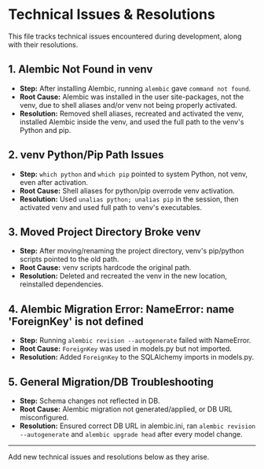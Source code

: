 # Technical Issues & Resolutions

This file tracks technical issues encountered during development, along with their resolutions.

## 1. Alembic Not Found in venv
- **Step:** After installing Alembic, running `alembic` gave `command not found`.
- **Root Cause:** Alembic was installed in the user site-packages, not the venv, due to shell aliases and/or venv not being properly activated.
- **Resolution:** Removed shell aliases, recreated and activated the venv, installed Alembic inside the venv, and used the full path to the venv's Python and pip.

## 2. venv Python/Pip Path Issues
- **Step:** `which python` and `which pip` pointed to system Python, not venv, even after activation.
- **Root Cause:** Shell aliases for python/pip overrode venv activation.
- **Resolution:** Used `unalias python; unalias pip` in the session, then activated venv and used full path to venv's executables.

## 3. Moved Project Directory Broke venv
- **Step:** After moving/renaming the project directory, venv's pip/python scripts pointed to the old path.
- **Root Cause:** venv scripts hardcode the original path.
- **Resolution:** Deleted and recreated the venv in the new location, reinstalled dependencies.

## 4. Alembic Migration Error: NameError: name 'ForeignKey' is not defined
- **Step:** Running `alembic revision --autogenerate` failed with NameError.
- **Root Cause:** `ForeignKey` was used in models.py but not imported.
- **Resolution:** Added `ForeignKey` to the SQLAlchemy imports in models.py.

## 5. General Migration/DB Troubleshooting
- **Step:** Schema changes not reflected in DB.
- **Root Cause:** Alembic migration not generated/applied, or DB URL misconfigured.
- **Resolution:** Ensured correct DB URL in alembic.ini, ran `alembic revision --autogenerate` and `alembic upgrade head` after every model change.

---

Add new technical issues and resolutions below as they arise. 